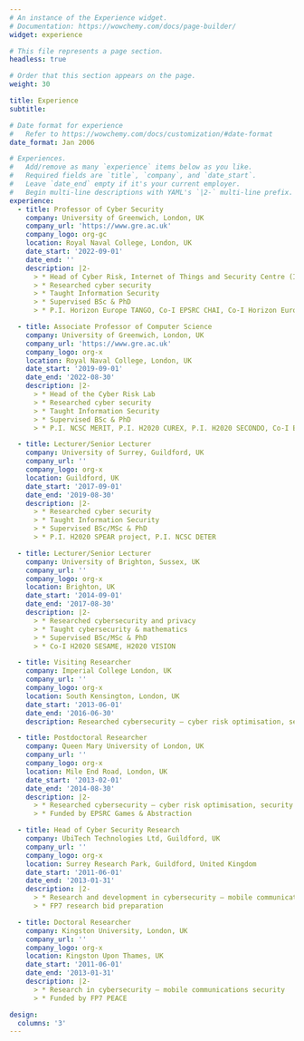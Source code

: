 ```yaml
---
# An instance of the Experience widget.
# Documentation: https://wowchemy.com/docs/page-builder/
widget: experience

# This file represents a page section.
headless: true

# Order that this section appears on the page.
weight: 30

title: Experience
subtitle:

# Date format for experience
#   Refer to https://wowchemy.com/docs/customization/#date-format
date_format: Jan 2006

# Experiences.
#   Add/remove as many `experience` items below as you like.
#   Required fields are `title`, `company`, and `date_start`.
#   Leave `date_end` empty if it's your current employer.
#   Begin multi-line descriptions with YAML's `|2-` multi-line prefix.
experience:
  - title: Professor of Cyber Security
    company: University of Greenwich, London, UK
    company_url: 'https://www.gre.ac.uk'
    company_logo: org-gc
    location: Royal Naval College, London, UK
    date_start: '2022-09-01'
    date_end: ''
    description: |2-
      > * Head of Cyber Risk, Internet of Things and Security Centre (ISEC)
      > * Researched cyber security
      > * Taught Information Security
      > * Supervised BSc & PhD
      > * P.I. Horizon Europe TANGO, Co-I EPSRC CHAI, Co-I Horizon Europe SUN

  - title: Associate Professor of Computer Science
    company: University of Greenwich, London, UK
    company_url: 'https://www.gre.ac.uk'
    company_logo: org-x
    location: Royal Naval College, London, UK
    date_start: '2019-09-01'
    date_end: '2022-08-30'
    description: |2-
      > * Head of the Cyber Risk Lab
      > * Researched cyber security
      > * Taught Information Security
      > * Supervised BSc & PhD
      > * P.I. NCSC MERIT, P.I. H2020 CUREX, P.I. H2020 SECONDO, Co-I EPSRC CHAI project

  - title: Lecturer/Senior Lecturer
    company: University of Surrey, Guildford, UK
    company_url: ''
    company_logo: org-x
    location: Guildford, UK
    date_start: '2017-09-01'
    date_end: '2019-08-30'
    description: |2-
      > * Researched cyber security
      > * Taught Information Security
      > * Supervised BSc/MSc & PhD
      > * P.I. H2020 SPEAR project, P.I. NCSC DETER

  - title: Lecturer/Senior Lecturer
    company: University of Brighton, Sussex, UK
    company_url: ''
    company_logo: org-x
    location: Brighton, UK
    date_start: '2014-09-01'
    date_end: '2017-08-30'
    description: |2-
      > * Researched cybersecurity and privacy
      > * Taught cybersecurity & mathematics
      > * Supervised BSc/MSc & PhD
      > * Co-I H2020 SESAME, H2020 VISION

  - title: Visiting Researcher
    company: Imperial College London, UK
    company_url: ''
    company_logo: org-x
    location: South Kensington, London, UK
    date_start: '2013-06-01'
    date_end: '2016-06-30'
    description: Researched cybersecurity – cyber risk optimisation, security economics

  - title: Postdoctoral Researcher
    company: Queen Mary University of London, UK
    company_url: ''
    company_logo: org-x
    location: Mile End Road, London, UK
    date_start: '2013-02-01'
    date_end: '2014-08-30'
    description: |2-
      > * Researched cybersecurity – cyber risk optimisation, security economics
      > * Funded by EPSRC Games & Abstraction

  - title: Head of Cyber Security Research
    company: UbiTech Technologies Ltd, Guildford, UK
    company_url: ''
    company_logo: org-x
    location: Surrey Research Park, Guildford, United Kingdom
    date_start: '2011-06-01'
    date_end: '2013-01-31'
    description: |2-
      > * Research and development in cybersecurity – mobile communications security
      > * FP7 research bid preparation

  - title: Doctoral Researcher
    company: Kingston University, London, UK
    company_url: ''
    company_logo: org-x
    location: Kingston Upon Thames, UK
    date_start: '2011-06-01'
    date_end: '2013-01-31'
    description: |2-
      > * Research in cybersecurity – mobile communications security
      > * Funded by FP7 PEACE

design:
  columns: '3'
---
```

